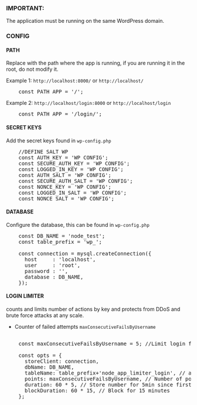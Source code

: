 ### IMPORTANT: 

The application must be running on the same WordPress domain.

### CONFIG

#### PATH

Replace with the path where the app is running, if you are running it in the root, do not modify it.


Example 1: <code>http://localhost:8000/</code> or <code>http://localhost/</code>
<pre>
	const PATH_APP = '/';
</pre>

Example 2: <code>http://localhost/login:8000</code> or <code>http://localhost/login</code>
<pre>
	const PATH_APP = '/login/';
</pre>

#### SECRET KEYS
Add the secret keys found in <code>wp-config.php</code>
<pre>
	//DEFINE SALT WP
	const AUTH_KEY = 'WP CONFIG';
	const SECURE_AUTH_KEY = 'WP CONFIG';
	const LOGGED_IN_KEY = 'WP CONFIG';
	const AUTH_SALT = 'WP CONFIG';
	const SECURE_AUTH_SALT = 'WP CONFIG';
	const NONCE_KEY = 'WP CONFIG';
	const LOGGED_IN_SALT = 'WP CONFIG';
	const NONCE_SALT = 'WP CONFIG';
</pre>


#### DATABASE
Configure the database, this can be found in <code>wp-config.php</code>

<pre>
	const DB_NAME = 'node_test';
	const table_prefix = 'wp_';

	const connection = mysql.createConnection({
	  host     : 'localhost',
	  user     : 'root',
	  password : '',
	  database : DB_NAME,
	});
</pre>

#### LOGIN LIMITER
counts and limits number of actions by key and protects from DDoS and brute force attacks at any scale.
* Counter of failed attempts <code>maxConsecutiveFailsByUsername</code>
<pre>

	const maxConsecutiveFailsByUsername = 5; //Limit login fails

	const opts = {
	  storeClient: connection,
	  dbName: DB_NAME,
	  tableName: table_prefix+'node_app_limiter_login', // all limiters store data in one table
	  points: maxConsecutiveFailsByUsername, // Number of points
	  duration: 60 * 5, // Store number for 5min since first fail
	  blockDuration: 60 * 15, // Block for 15 minutes
	};
</pre>